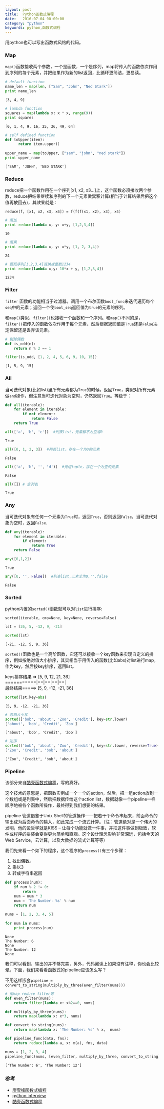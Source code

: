 ```yaml
---
layout: post
title:  Python函数式编程
date:   2016-07-04 00:00:00
category: "python"
keywords: python,函数式编程
---
```


用python也可以写出函数式风格的代码。

### Map

`map()`函数接收两个参数，一个是函数，一个是序列，map将传入的函数依次作用到序列的每个元素，并把结果作为新的list返回，比循环更简洁，更易读。

```python
# default function
name_len = map(len, ["Sam", "John", "Ned Stark"])
print name_len
```

    [3, 4, 9]


```python
# lambda function
squares = map(lambda x: x * x, range(9))
print squares
```

    [0, 1, 4, 9, 16, 25, 36, 49, 64]

```python
# self defined function
def toUpper(item):
      return item.upper()
 
upper_name = map(toUpper, ["sam", "john", "ned stark"])
print upper_name
```

    ['SAM', 'JOHN', 'NED STARK']


### Reduce
reduce把一个函数作用在一个序列[x1, x2, x3...]上，这个函数必须接收两个参数，reduce把结果继续和序列的下一个元素做累积计算(相当于计算结果后把这个值再放回去)，其效果就是：  

`reduce(f, [x1, x2, x3, x4]) = f(f(f(x1, x2), x3), x4)`


```python
# 累加
print reduce(lambda x, y: x+y, [1,2,3,4])
```

    10

```python
# 累乘
print reduce(lambda x, y: x*y, [1, 2, 3,4])
```

    24

```python
# 要把序列[1,2,3,4]变换成整数1234
print reduce(lambda x,y: 10*x + y, [1,2,3,4])
```

    1234


### Filter

`filter` 函数的功能相当于过滤器。调用一个布尔函数`bool_func`来迭代遍历每个`seq`中的元素；返回一个使`bool_seq`返回值为`true`的元素的序列。  

和`map()`类似，`filter()`也接收一个函数和一个序列。和`map()`不同的是，`filter()`把传入的函数依次作用于每个元素，然后根据返回值是`True`还是`False`决定保留还是丢弃该元素。


```python
# 剔除偶数
def is_odd(n):
    return n % 2 == 1

filter(is_odd, [1, 2, 4, 5, 6, 9, 10, 15])
```


    [1, 5, 9, 15]


### All
当可迭代对象(比如list)里所有元素都为`True`的时候，返回`True`，类似对所有元素做`and`操作，但注意当可迭代对象为空时，仍然返回`True`。等级于：

```python
def all(iterable):
    for element in iterable:
        if not element:
            return False
    return True
```


```python
all(['a', 'b', 'c'])  #列表list，元素都不为空或0
```

    True

```python
all([0, 1, 2, 3])  #列表list，存在一个为0的元素
```

    False

```python
all(('a', 'b', '', 'd'))  #元组tuple，存在一个为空的元素
```

    False

```python
all([]) # 空列表
```

    True

### Any

当可迭代对象有任何一个元素为`True`时，返回`True`，否则返回`False`，当可迭代对象为空时，返回`False`.  

```python
def any(iterable):
    for element in iterable:
        if element:
            return True
    return False
```

```python
any([0,1,2])
```

    True

```python
any([0, '', False])  #列表list,元素全为0,'',false
```

    False


### Sorted

python内置的`sorted()`函数就可以对`list`进行排序:  

`sorted(iterable, cmp=None, key=None, reverse=False)`


```python
lst = [36, 5, -12, 9, -21]
```

```python
sorted(lst)
```

    [-21, -12, 5, 9, 36]

`sorted()`函数也是一个高阶函数，它还可以接收一个key函数来实现自定义的排序，例如按绝对值大小排序，其实相当于用传入的函数(比如abs)对list进行map，作为key，然后按key排序，返回list。  

keys排序结果 => [5, 9,  12,  21, 36]  
===========|==|==|==|==|  
最终结果=====> [5, 9, -12, -21, 36]


```python
sorted(lst,key=abs)
```

    [5, 9, -12, -21, 36]

```python
# 忽略大小写
sorted(['bob', 'about', 'Zoo', 'Credit'], key=str.lower)
['about', 'bob', 'Credit', 'Zoo']
```

    ['about', 'bob', 'Credit', 'Zoo']

```python
# 逆序
sorted(['bob', 'about', 'Zoo', 'Credit'], key=str.lower, reverse=True)
['Zoo', 'Credit', 'bob', 'about']
```

    ['Zoo', 'Credit', 'bob', 'about']


### Pipeline

该部分来自[酷壳函数式编程](http://coolshell.cn/articles/10822.html)，写的真好。

这个技术的意思是，把函数实例成一个一个的action，然后，把一组action放到一个数组或是列表中，然后把数据传给这个action list，数据就像一个pipeline一样顺序地被各个函数所操作，最终得到我们想要的结果。  

pipeline 管道借鉴于Unix Shell的管道操作——把若干个命令串起来，前面命令的输出成为后面命令的输入，如此完成一个流式计算。（注：管道绝对是一个伟大的发明，他的设哲学就是KISS – 让每个功能就做一件事，并把这件事做到极致，软件或程序的拼装会变得更为简单和直观。这个设计理念影响非常深远，包括今天的Web Service，云计算，以及大数据的流式计算等等）

我们先来看一个如下的程序，这个程序的`process()`有三个步骤：

1. 找出偶数。
2. 乘以3
3. 转成字符串返回


```python
def process(num):
    if num % 2 != 0:
        return
    num = num * 3
    num = 'The Number: %s' % num
    return num
 
nums = [1, 2, 3, 4, 5]
 
for num in nums:
    print process(num)
```

    None
    The Number: 6
    None
    The Number: 12
    None


我们可以看到，输出的并不够完美，另外，代码阅读上如果没有注释，你也会比较晕。下面，我们来看看函数式的pipeline应该怎么写？  

不用这样嵌套`pipeline = convert_to_string(multiply_by_three(even_filter(nums)))`


```python
# 用map reduce filter等
def even_filter(nums):
    return filter(lambda x: x%2==0, nums)

def multiply_by_three(nums):
    return map(lambda x: x*3, nums)

def convert_to_string(nums):
    return map(lambda x: 'The Number: %s' % x,  nums)

def pipeline_func(data, fns):
    return reduce(lambda a, x: x(a), fns, data)

nums = [1, 2, 3, 4]
pipeline_func(nums, [even_filter, multiply_by_three, convert_to_string])
```

    ['The Number: 6', 'The Number: 12']


### 参考  

- [廖雪峰函数式编程](http://www.liaoxuefeng.com/wiki/0014316089557264a6b348958f449949df42a6d3a2e542c000/0014317848428125ae6aa24068b4c50a7e71501ab275d52000)
- [python interview](https://github.com/taizilongxu/interview_python)
- [酷壳函数式编程](http://coolshell.cn/articles/10822.html)

